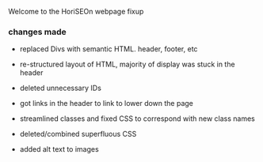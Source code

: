 Welcome to the HoriSEOn webpage fixup

### changes made

* replaced Divs with semantic HTML. header, footer, etc

* re-structured layout of HTML, majority of display was stuck in the header

* deleted unnecessary IDs

* got links in the header to link to lower down the page

* streamlined classes and fixed CSS to correspond with new class names

* deleted/combined superfluous CSS  

* added alt text to images